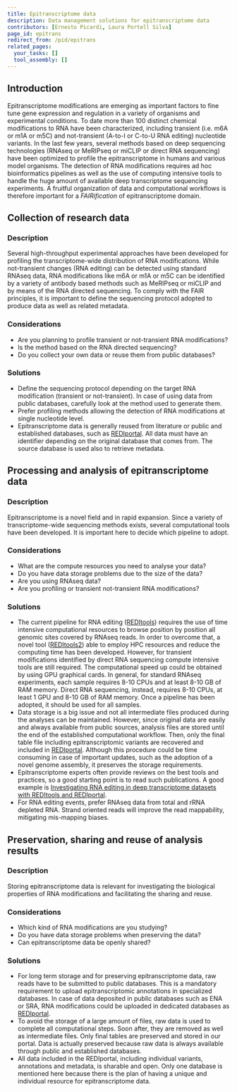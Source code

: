 ```yaml
---
title: Epitranscriptome data
description: Data management solutions for epitranscriptome data
contributors: [Ernesto Picardi, Laura Portell Silva]
page_id: epitrans
redirect_from: /pid/epitrans
related_pages: 
  your_tasks: []
  tool_assembly: []
---
```


## Introduction
Epitranscriptome modifications are emerging as important factors to fine tune gene expression and regulation in a variety of organisms and experimental conditions. To date more than 100 distinct chemical modifications to RNA have been characterized, including transient (i.e. m6A or m1A or m5C) and not-transient (A-to-I or C-to-U RNA editing) nucleotide variants. In the last few years, several methods based on deep sequencing technologies (RNAseq or MeRIPseq or miCLIP or direct RNA sequencing) have been optimized to profile the epitranscriptome in humans and various model organisms. The detection of RNA modifications requires ad hoc bioinformatics pipelines as well as the use of computing intensive tools to handle the huge amount of available deep transcriptome sequencing experiments. A fruitful organization of data and computational workflows is therefore important for a *FAIRification* of epitranscriptome domain.

## Collection of research data
 
### Description
Several high-throughput experimental approaches have been developed for profiling the transcriptome-wide distribution of RNA modifications. While not-transient changes (RNA editing) can be detected using standard RNAseq data, RNA modifications like m6A or m1A or m5C can be identified by a variety of antibody based methods such as MeRIPseq or miCLIP and by means of the RNA directed sequencing. To comply with the FAIR principles, it is important to define the sequencing protocol adopted to produce data as well as related metadata. 

### Considerations
- Are you planning to profile transient or not-transient RNA modifications?
- Is the method based on the RNA directed sequencing?
- Do you collect your own data or reuse them from public databases?

### Solutions
- Define the sequencing protocol depending on the target RNA modification (transient or not-transient). In case of using data from public databases, carefully look at the method used to generate them.
- Prefer profiling methods allowing the detection of RNA modifications at single nucleotide level.
- Epitranscriptome data is generally reused from literature or public and established databases, such as [REDIportal](http://srv00.recas.ba.infn.it/atlas/). All data must have an identifier depending on the original database that comes from. The source database is used also to retrieve metadata.

## Processing and analysis of epitranscriptome data

### Description
Epitranscriptome is a novel field and in rapid expansion. Since a variety of transcriptome-wide sequencing methods exists, several computational tools have been developed. It is important here to decide which pipeline to adopt.

### Considerations
- What are the compute resources you need to analyse your data?
- Do you have data storage problems due to the size of the data?
- Are you using RNAseq data?
- Are you profiling or transient not-transient RNA modifications?

### Solutions
- The current pipeline for RNA editing ([REDItools](https://github.com/BioinfoUNIBA/REDItools)) requires the use of time intensive computational resources to browse position by position all genomic sites covered by RNAseq reads. In order to overcome that, a novel tool ([REDItools2](https://github.com/BioinfoUNIBA/REDItools2)) able to employ HPC resources and reduce the computing time has been developed. However, for transient modifications identified by direct RNA sequencing compute intensive tools are still required. The computational speed up could be obtained by using GPU graphical cards. In general, for standard RNAseq experiments, each sample requires 8-10 CPUs and at least 8-10 GB of RAM memory. Direct RNA sequencing, instead, requires 8-10 CPUs, at least 1 GPU and 8-10 GB of RAM memory. Once a pipeline has been adopted, it should be used for all samples.
- Data storage is a big issue and not all intermediate files produced during the analyses can be maintained. However, since original data are easily and always available from public sources, analysis files are stored until the end of the established computational workflow. Then, only the final table file including epitranscriptomic variants are recovered and included in [REDIportal](http://srv00.recas.ba.infn.it/atlas/). Although this procedure could be time consuming in case of important updates, such as the adoption of a novel genome assembly, it preserves the storage requirements.
- Epitranscriptome experts often provide reviews on the best tools and practices, so a good starting point is to read such publications. A good example is [Investigating RNA editing in deep transcriptome datasets with REDItools and REDIportal](https://www.nature.com/articles/s41596-019-0279-7).
- For RNA editing events, prefer RNAseq data from total and rRNA depleted RNA. Strand oriented reads will improve the read mappability, mitigating mis-mapping biases.

## Preservation, sharing and reuse of analysis results

### Description
Storing epitranscriptome data is relevant for investigating the biological properties of RNA modifications and facilitating the sharing and reuse.

### Considerations
- Which kind of RNA modifications are you studying?
- Do you have data storage problems when preserving the data?
- Can epitranscriptome data be openly shared?

### Solutions
- For long term storage and for preserving epitranscriptome data, raw reads have to be submitted to public databases. This is a mandatory requirement to upload epitranscriptomic annotations in specialized databases. In case of data deposited in public databases such as ENA or SRA, RNA modifications could be uploaded in dedicated databases as [REDIportal](http://srv00.recas.ba.infn.it/atlas/).
- To avoid the storage of a large amount of files, raw data is used to complete all computational steps. Soon after, they are removed as well as intermediate files. Only final tables are preserved and stored in our portal. Data is actually preserved because raw data is always available through public and established databases.
- All data included in the REDIportal, including individual variants, annotations and metadata, is sharable and open. Only one database is mentioned here because there is the plan of having a unique and individual resource for epitranscriptome data.
